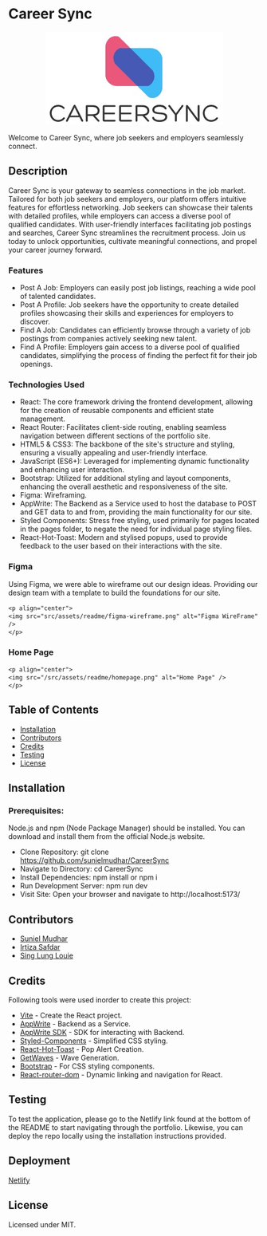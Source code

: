 # Career Sync

<p align="center">
  <img src="src/assets/readme/CareerSync-logo.jpg" alt="Career Sync Logo">
</p>

Welcome to Career Sync, where job seekers and employers seamlessly connect.

  ## Description
  Career Sync is your gateway to seamless connections in the job market. Tailored for both job seekers and employers, our platform offers intuitive features for effortless networking. Job seekers can showcase their talents with detailed profiles, while employers can access a diverse pool of qualified candidates. With user-friendly interfaces facilitating job postings and searches, Career Sync streamlines the recruitment process. Join us today to unlock opportunities, cultivate meaningful connections, and propel your career journey forward.

  ### Features
  * Post A Job: Employers can easily post job listings, reaching a wide pool of talented candidates.
  * Post A Profile: Job seekers have the opportunity to create detailed profiles showcasing their skills and experiences for employers to discover.
  * Find A Job: Candidates can efficiently browse through a variety of job postings from companies actively seeking new talent.
  * Find A Profile: Employers gain access to a diverse pool of qualified candidates, simplifying the process of finding the perfect fit for their job openings.
  
  ### Technologies Used
  * React: The core framework driving the frontend development, allowing for the creation of reusable components and efficient state management.
  * React Router: Facilitates client-side routing, enabling seamless navigation between different sections of the portfolio site.
  * HTML5 & CSS3: The backbone of the site's structure and styling, ensuring a visually appealing and user-friendly interface.
  * JavaScript (ES6+): Leveraged for implementing dynamic functionality and enhancing user interaction.
  * Bootstrap: Utilized for additional styling and layout components, enhancing the overall aesthetic and responsiveness of the site.
  * Figma: Wireframing.
  * AppWrite: The Backend as a Service used to host the database to POST and GET data to and from, providing the main functionality for our site.
  * Styled Components: Stress free styling, used primarily for pages located in the pages folder, to negate the need for individual page styling files.
  * React-Hot-Toast: Modern and stylised popups, used to provide feedback to the user based on their interactions with the site.

  ### Figma
  Using Figma, we were able to wireframe out our design ideas. Providing our design team with a template to build the foundations for our site.

    <p align="center">
    <img src="src/assets/readme/figma-wireframe.png" alt="Figma WireFrame" />
    </p>

  ### Home Page

    <p align="center">
    <img src="/src/assets/readme/homepage.png" alt="Home Page" />
    </p>

  ## Table of Contents
  * [Installation](#Installation)
  * [Contributors](#Contributors)
  * [Credits](#Credits)
  * [Testing](#Test)
  * [License](#lLicense)
  
  ## Installation

  ### Prerequisites:
  Node.js and npm (Node Package Manager) should be installed. You can download and install them from the official Node.js website.

  * Clone Repository: git clone https://github.com/sunielmudhar/CareerSync
  * Navigate to Directory: cd CareerSync
  * Install Dependencies: npm install or npm i
  * Run Development Server: npm run dev
  * Visit Site: Open your browser and navigate to http://localhost:5173/
  
  ## Contributors

  * [Suniel Mudhar](https://github.com/sunielmudhar/)
  * [Irtiza Safdar](https://github.com/irtiza-S/)
  * [Sing Lung Louie](https://github.com/Louie888A/)

  ## Credits
  Following tools were used inorder to create this project: 

  * [Vite](https://vitejs.dev/) - Create the React project.
  * [AppWrite](https://appwrite.io/) - Backend as a Service.
  * [AppWrite SDK](https://www.npmjs.com/package/appwrite/) - SDK for interacting with Backend.
  * [Styled-Components](https://www.npmjs.com/package/styled-components/) - Simplified CSS styling.
  * [React-Hot-Toast](https://www.npmjs.com/package/react-hot-toast/) - Pop Alert Creation.
  * [GetWaves](https://getwaves.io/) - Wave Generation.
  * [Bootstrap](https://getbootstrap.com/docs/5.0/getting-started/introduction/) - For CSS styling components.
  * [React-router-dom](https://reactrouter.com/en/main) - Dynamic linking and navigation for React.

  ## Testing
  To test the application, please go to the Netlify link found at the bottom of the README to start navigating through the portfolio. Likewise, you can deploy the repo locally using the installation instructions provided.

  ## Deployment
  [Netlify](https://career-sync.netlify.app/)

  ## License
  Licensed under MIT.


